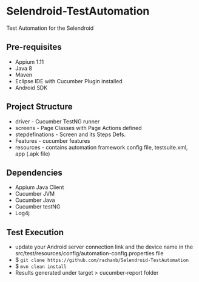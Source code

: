 # Selendroid-TestAutomation
Test Automation for the Selendroid

## Pre-requisites
* Appium 1.11
* Java 8
* Maven
* Eclipse IDE with Cucumber Plugin installed
* Android SDK

## Project Structure
* driver - Cucumber TestNG runner
* screens - Page Classes with Page Actions defined
* stepdefinations - Screen and its Steps Defs.
* Features - cucumber features
* resources - contains automation framework config file, testsuite.xml, app (.apk file)

## Dependencies
* Appium Java Client
* Cucumber JVM
* Cucumber Java
* Cucumber testNG
* Log4j

## Test Execution
* update your Android server connection link and the device name in the src/test/resources/config/automation-config.properties file
* $ `git clone https://github.com/rachanb/Selendroid-TestAutomation`
* $ `mvn clean install`
* Results generated under target > cucumber-report folder


